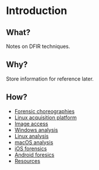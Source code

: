 # Introduction

## What?

Notes on DFIR techniques.

## Why?

Store information for reference later.

## How?

* [Forensic choreographies](choreography.md)
* [Linux acquisition platform](acquisition.md)
* [Image access](access.md)
* [Windows analysis](windows.md)
* [Linux analysis](linux.md)
* [macOS analysis](macos.md)
* [iOS forensics](ios.md)
* [Android foresics](android.md)
* [Resources](resources.md)
